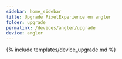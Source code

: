 ```yaml
---
sidebar: home_sidebar
title: Upgrade PixelExperience on angler
folder: upgrade
permalink: /devices/angler/upgrade
device: angler
---
```

{% include templates/device_upgrade.md %}
